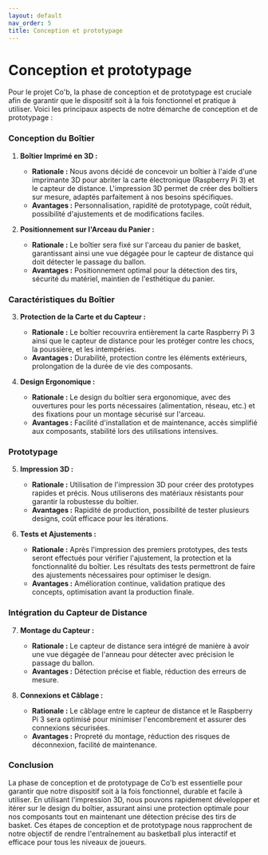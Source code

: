 ```yaml
---
layout: default
nav_order: 5
title: Conception et prototypage
---
```


# Conception et prototypage

Pour le projet Co'b, la phase de conception et de prototypage est cruciale afin de garantir que le dispositif soit à la fois fonctionnel et pratique à utiliser. Voici les principaux aspects de notre démarche de conception et de prototypage :

### Conception du Boîtier

1. **Boîtier Imprimé en 3D :**
   - **Rationale :** Nous avons décidé de concevoir un boîtier à l'aide d'une imprimante 3D pour abriter la carte électronique (Raspberry Pi 3) et le capteur de distance. L'impression 3D permet de créer des boîtiers sur mesure, adaptés parfaitement à nos besoins spécifiques.
   - **Avantages :** Personnalisation, rapidité de prototypage, coût réduit, possibilité d'ajustements et de modifications faciles.

2. **Positionnement sur l'Arceau du Panier :**
   - **Rationale :** Le boîtier sera fixé sur l'arceau du panier de basket, garantissant ainsi une vue dégagée pour le capteur de distance qui doit détecter le passage du ballon.
   - **Avantages :** Positionnement optimal pour la détection des tirs, sécurité du matériel, maintien de l'esthétique du panier.

### Caractéristiques du Boîtier

3. **Protection de la Carte et du Capteur :**
   - **Rationale :** Le boîtier recouvrira entièrement la carte Raspberry Pi 3 ainsi que le capteur de distance pour les protéger contre les chocs, la poussière, et les intempéries.
   - **Avantages :** Durabilité, protection contre les éléments extérieurs, prolongation de la durée de vie des composants.

4. **Design Ergonomique :**
   - **Rationale :** Le design du boîtier sera ergonomique, avec des ouvertures pour les ports nécessaires (alimentation, réseau, etc.) et des fixations pour un montage sécurisé sur l'arceau.
   - **Avantages :** Facilité d'installation et de maintenance, accès simplifié aux composants, stabilité lors des utilisations intensives.

### Prototypage

5. **Impression 3D :**
   - **Rationale :** Utilisation de l'impression 3D pour créer des prototypes rapides et précis. Nous utiliserons des matériaux résistants pour garantir la robustesse du boîtier.
   - **Avantages :** Rapidité de production, possibilité de tester plusieurs designs, coût efficace pour les itérations.

6. **Tests et Ajustements :**
   - **Rationale :** Après l'impression des premiers prototypes, des tests seront effectués pour vérifier l'ajustement, la protection et la fonctionnalité du boîtier. Les résultats des tests permettront de faire des ajustements nécessaires pour optimiser le design.
   - **Avantages :** Amélioration continue, validation pratique des concepts, optimisation avant la production finale.

### Intégration du Capteur de Distance

7. **Montage du Capteur :**
   - **Rationale :** Le capteur de distance sera intégré de manière à avoir une vue dégagée de l'anneau pour détecter avec précision le passage du ballon.
   - **Avantages :** Détection précise et fiable, réduction des erreurs de mesure.

8. **Connexions et Câblage :**
   - **Rationale :** Le câblage entre le capteur de distance et le Raspberry Pi 3 sera optimisé pour minimiser l'encombrement et assurer des connexions sécurisées.
   - **Avantages :** Propreté du montage, réduction des risques de déconnexion, facilité de maintenance.

### Conclusion

La phase de conception et de prototypage de Co'b est essentielle pour garantir que notre dispositif soit à la fois fonctionnel, durable et facile à utiliser. En utilisant l'impression 3D, nous pouvons rapidement développer et itérer sur le design du boîtier, assurant ainsi une protection optimale pour nos composants tout en maintenant une détection précise des tirs de basket. Ces étapes de conception et de prototypage nous rapprochent de notre objectif de rendre l'entraînement au basketball plus interactif et efficace pour tous les niveaux de joueurs.
